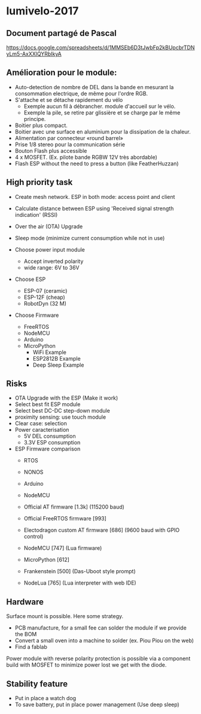 # lumivelo-2017

## Document partagé de Pascal

https://docs.google.com/spreadsheets/d/1MMSEb6D3tJwbFp2kBUpcbrTDNyLm5-AxXXlQYRbIkyA

## Amélioration pour le module:

- Auto-detection de nombre de DEL dans la bande en mesurant la consommation
  electrique, de même pour l'ordre RGB.
- S'attache et se détache rapidement du vélo
  - Exemple aucun fil à débrancher. module d'accueil sur le vélo.
  - Exemple la pile, se retire par glissière et se charge par le même principe.
- Boitier plus compact.
- Boitier avec une surface en aluminium pour la dissipation de la chaleur.
- Alimentation par connecteur «round barrel» 
- Prise 1/8 stereo pour la communication série
- Bouton Flash plus accessible
- 4 x MOSFET. (Ex. pilote bande RGBW 12V très abordable)
- Flash ESP without the need to press a button (like FeatherHuzzan)

## High priority task

- Create mesh network. ESP in both mode: access point and client
- Calculate distance between ESP using 'Received signal strength indication' (RSSI)
- Over the air (OTA) Upgrade
- Sleep mode (minimize current consumption while not in use)

- Choose power input module
  - Accept inverted polarity
  - wide range: 6V to 36V

- Choose ESP
  - ESP-07 (ceramic)
  - ESP-12F (cheap)
  - RobotDyn (32 M)

- Choose Firmware
  - FreeRTOS
  - NodeMCU
  - Arduino
  - MicroPython
    - WiFi Example
    - ESP2812B Example
    - Deep Sleep Example

## Risks

- OTA Upgrade with the ESP (Make it work)
- Select best fit ESP module
- Select best DC-DC step-down module
- proximity sensing: use touch module
- Clear case: selection
- Power caracterisation
  - 5V DEL consumption
  - 3.3V ESP consumption
- ESP Firmware comparison
  - RTOS
  - NONOS
  - Arduino
  - NodeMCU

  - Official AT firmware [1.3k] (115200 baud)
  - Official FreeRTOS firmware [993]
  - Electodragon custom AT firmware [686] (9600 baud with GPIO control)
  - NodeMCU [747] (Lua firmware)
  - MicroPython [612]
  - Frankenstein [500] (Das-Uboot style prompt)
  - NodeLua [765] (Lua interpreter with web IDE)


## Hardware

Surface mount is possible. Here some strategy.

- PCB manufacture, for a small fee can solder the module if we provide the BOM
- Convert a small oven into a machine to solder (ex. Piou Piou on the web)
- Find a fablab

Power module with reverse polarity protection is possible via a component build with MOSFET to minimize power lost we get with the diode.

## Stability feature

- Put in place a watch dog
- To save battery, put in place power management (Use deep sleep)
